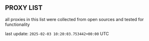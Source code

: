 ## PROXY LIST

all proxies in this list were collected from open sources and tested for functionality

last update: `2025-02-03 10:20:03.753442+00:00` UTC